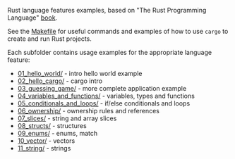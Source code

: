 Rust language features examples, based on "The Rust Programming Language" [book](https://doc.rust-lang.org/book).

See the [Makefile](./Makefile) for useful commands and examples of how to use `cargo` to create and run Rust projects.

Each subfolder contains usage examples for the appropriate language feature:

- [01_hello_world/](./01_hello_world/main.rs) - intro hello world example
- [02_hello_cargo/](./02_hello_cargo/src/main.rs) - cargo intro
- [03_guessing_game/](./03_guessing_game/src/main.rs) - more complete application example
- [04_variables_and_functions/](./04_variables_and_functions/src/main.rs) - variables, types and functions
- [05_conditionals_and_loops/](./05_conditionals_and_loops/src/main.rs) - if/else conditionals and loops
- [06_ownership/](./06_ownership/src/main.rs) - ownership rules and references
- [07_slices/](./07_slices/src/main.rs) - string and array slices
- [08_structs/](./08_structs/src/main.rs) - structures
- [09_enums/](./09_enums/src/main.rs) - enums, match
- [10_vector/](./10_vector/src/main.rs) - vectors
- [11_string/](./11_string/src/main.rs) - strings
